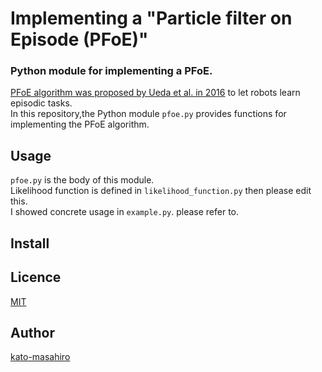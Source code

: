 Implementing a "Particle filter on Episode (PFoE)"
====

### Python module for implementing a PFoE.   
[PFoE algorithm was proposed by Ueda et al. in 2016](https://link.springer.com/chapter/10.1007/978-3-319-48036-7_54) to let robots learn episodic tasks.   
In this repository,the Python module ```pfoe.py``` provides functions for implementing the PFoE algorithm.  

## Usage  
```pfoe.py``` is the body of this module.  
Likelihood function is defined in ```likelihood_function.py``` then please edit this.  
I showed concrete usage in ```example.py```. please refer to.

## Install

## Licence

[MIT](https://github.com/tcnksm/tool/blob/master/LICENCE)

## Author

[kato-masahiro](https://github.com/kato-masahiro)
